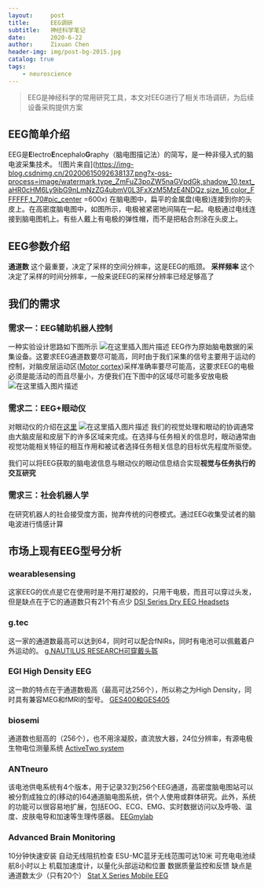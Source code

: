 ```yaml
---
layout:     post
title:      EEG调研
subtitle:   神经科学笔记
date:       2020-6-22
author:     Zixuan Chen
header-img: img/post-bg-2015.jpg
catalog: true
tags:
    - neuroscience
---
```


> EEG是神经科学的常用研究工具，本文对EEG进行了相关市场调研，为后续设备采购提供方案

## EEG简单介绍
EEG是**E**lectro**E**ncephalo**G**raphy（脑电图描记法）的简写，是一种非侵入式的脑电波采集技术。
![图片来自](https://img-blog.csdnimg.cn/20200615092638137.png?x-oss-process=image/watermark,type_ZmFuZ3poZW5naGVpdGk,shadow_10,text_aHR0cHM6Ly9ibG9nLmNzZG4ubmV0L3FxXzM5MzE4NDQz,size_16,color_FFFFFF,t_70#pic_center =600x)
在脑电图中，扁平的金属盘(电极)连接到你的头皮上。在高密度脑电图中，如图所示，电极被紧密地间隔在一起。电极通过电线连接到脑电图机上。有些人戴上有电极的弹性帽，而不是把粘合剂涂在头皮上。

## EEG参数介绍
**通道数** 这个最重要，决定了采样的空间分辨率，这是EEG的瓶颈。
**采样频率** 这个决定了采样的时间分辨率，一般来说EEG的采样分辨率已经足够高了


## 我们的需求
### 需求一：EEG辅助机器人控制
一种实验设计思路如下图所示
![在这里插入图片描述](https://img-blog.csdnimg.cn/20200615112811839.png?x-oss-process=image/watermark,type_ZmFuZ3poZW5naGVpdGk,shadow_10,text_aHR0cHM6Ly9ibG9nLmNzZG4ubmV0L3FxXzM5MzE4NDQz,size_16,color_FFFFFF,t_70)
EEG作为原始脑电数据的采集设备。这要求EEG通道数要尽可能高，同时由于我们采集的信号主要用于运动的控制，对脑皮层运动区([Motor cortex](https://en.wikipedia.org/wiki/Motor_cortex))采样准确率要尽可能高，这要求EEG的电极必须是能活动的而且尽量小，方便我们在下图中的区域尽可能多安放电极
![在这里插入图片描述](https://img-blog.csdnimg.cn/20200615112421535.png?x-oss-process=image/watermark,type_ZmFuZ3poZW5naGVpdGk,shadow_10,text_aHR0cHM6Ly9ibG9nLmNzZG4ubmV0L3FxXzM5MzE4NDQz,size_16,color_FFFFFF,t_70#pic_center )
### 需求二：EEG+眼动仪
对眼动仪的介绍在[这里](https://zhuanlan.zhihu.com/p/23164412)
![在这里插入图片描述](https://img-blog.csdnimg.cn/20200615141708840.png?x-oss-process=image/watermark,type_ZmFuZ3poZW5naGVpdGk,shadow_10,text_aHR0cHM6Ly9ibG9nLmNzZG4ubmV0L3FxXzM5MzE4NDQz,size_16,color_FFFFFF,t_70#pic_center )
我们的视觉处理和眼动的协调通常由大脑皮层和皮层下的许多区域来完成。在选择与任务相关的信息时，眼动通常由视觉功能相关特征的相互作用和被试者选择任务相关信息的目标优先程度所驱使。

我们可以将EEG获取的脑电波信息与眼动仪的眼动信息结合实现**视觉与任务执行的交互研究**


### 需求三：社会机器人学
在研究机器人的社会接受度方面，抛弃传统的问卷模式。通过EEG收集受试者的脑电波进行情感计算
## 市场上现有EEG型号分析

### wearablesensing
这家EEG的优点是它在使用时是不用打凝胶的，只用干电极，而且可以穿过头发，但是缺点在于它的通道数只有21个有点少
[DSI Series Dry EEG Headsets](http://www.wearablesensing.com/)
### g.tec
这一家的通道数最高可以达到64，同时可以配合fNIRs，同时有电池可以佩戴着户外运动的。
[g.NAUTILUS RESEARCH可穿戴头盔](https://www.gtec.at/product/gnautilus-research/)
### EGI High Density EEG
这一款的特点在于通道数极高（最高可达256个），所以称之为High Density，同时具有兼容MEG和fMRI的型号。
[GES400和GES405](https://www.egi.com/images/stories/company/documents/ges_400_brochure_08_15_MM_400.pdf)

### biosemi
通道数也挺高的（256个），也不用涂凝胶，直流放大器，24位分辨率，有源电极生物电位测量系统
[ ActiveTwo system](https://www.biosemi.com/products.htm)

### ANTneuro
该电池供电系统有4个版本，用于记录32到256个EEG通道，高密度脑电图站可以被分割成独立的(移动的)64通道脑电图系统，供个人使用或群体研究。此外，系统的功能可以很容易地扩展，包括EOG、ECG、EMG、实时数据访问以及呼吸、温度、皮肤电导和加速等生理传感器。
[EEGmylab](https://www.ant-neuro.com/sites/default/files/SLS-SM-0036.03rev02%20eego_mylab_brochure_A4%202020-04-30%20%281%29_0.pdf)

### Advanced Brain Monitoring
10分钟快速安装
自动无线阻抗检查
ESU-MC蓝牙无线范围可达10米
可充电电池续航8小时以上
机载加速度计，以量化头部运动和位置
数据质量监控和反馈
缺点是通道数太少（只有20个）
[Stat X Series Mobile EEG](https://www.advancedbrainmonitoring.com/products/stat-x-series-eeg)
